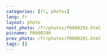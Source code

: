 ```yaml
---
categories: [fr, photos]
lang: fr
layout: photo
next_photo: /fr/photos/P0000293.html
picname: P0000290
prev_photo: /fr/photos/P0000291.html
tags: []
---
```

